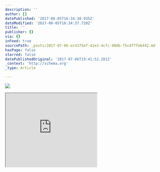 ```yaml
---
description: ''
author: []
datePublished: '2017-08-05T16:34:38.935Z'
dateModified: '2017-08-05T16:34:37.720Z'
title: ''
publisher: {}
via: {}
inFeed: true
sourcePath: _posts/2017-07-06-ec4375ef-41e2-4cfc-98db-f5c4f7feb442.md
hasPage: false
starred: false
datePublishedOriginal: '2017-07-06T19:41:52.201Z'
_context: 'http://schema.org'
_type: Article

---
```

![](https://the-grid-user-content.s3-us-west-2.amazonaws.com/78a76ac4-c011-4aaa-af75-f33269174ac2.png)

<iframe src="https://the-grid.github.io/ed-userhtml/?g=eJzF0L2uwjAMBeCdp8iWrWFhgZYRXoD9ygluajWtK8eXircn_FUszGyRrHPOp9RgOsG2sZ3qlLfO6UyqKFXgwUWhs0LqW5b_wZqs14SNnTiTEo9bI5hA6YI7axQkojb2zycYe7uvaYjGs5xRGru2pkOKXblvyjtLeO6VuXmeK-8J_GMwcyBIg6OQkAXelmmMpdHBfrWqP70l_yZWNLbsfmBcAN-Q-dXQQkDP3D9KjiV1KqnD_Wd_wV40C_sGIq21Yg" height="244" style=""></iframe>